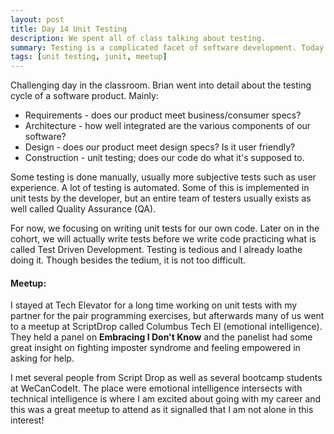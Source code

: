 ```yaml
---
layout: post
title: Day 14 Unit Testing
description: We spent all of class talking about testing.
summary: Testing is a complicated facet of software development. Today we covered unit testing in detail and wrote some unit tests ourselves. We also learned developers are terrible testers. 
tags: [unit testing, junit, meetup]
---
```


Challenging day in the classroom. Brian went into detail about the testing cycle of a software product. Mainly:
* Requirements - does our product meet business/consumer specs?
* Architecture - how well integrated are the various components of our software?
* Design - does our product meet design specs? Is it user friendly?
* Construction - unit testing; does our code do what it's supposed to.

Some testing is done manually, usually more subjective tests such as user experience. A lot of testing is automated. Some of this is implemented in unit tests by the developer, but an entire team of testers usually exists as well called Quality Assurance (QA). 

For now, we focusing on writing unit tests for our own code. Later on in the cohort, we will actually write tests before we write code practicing what is called Test Driven Development. Testing is tedious and I already loathe doing it. Though besides the tedium, it is not too difficult. 

#### Meetup:
I stayed at Tech Elevator for a long time working on unit tests with my partner for the pair programming exercises, but afterwards many of us went to a meetup at ScriptDrop called Columbus Tech EI (emotional intelligence). They held a panel on **Embracing I Don't Know** and the panelist had some great insight on fighting imposter syndrome and feeling empowered in asking for help. 

I met several people from Script Drop as well as several bootcamp students at WeCanCodeIt. The place were emotional intelligence intersects with technical intelligence is where I am excited about going with my career and this was a great meetup to attend as it signalled that I am not alone in this interest! 






